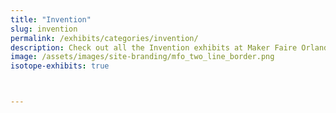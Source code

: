 ```yaml
---
title: "Invention"
slug: invention
permalink: /exhibits/categories/invention/
description: Check out all the Invention exhibits at Maker Faire Orlando!
image: /assets/images/site-branding/mfo_two_line_border.png
isotope-exhibits: true



---
```

